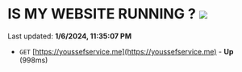 # IS MY WEBSITE RUNNING ? [![](https://img.shields.io/static/v1?label=Sponsor&message=%E2%9D%A4&logo=GitHub&color=%23fe8e86)](https://github.com/sponsors/<username>)

Last updated: **1/6/2024, 11:35:07 PM**

- `GET` [https://youssefservice.me](https://youssefservice.me) - **Up** (998ms)

